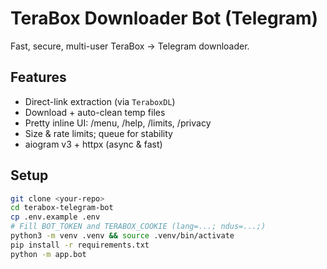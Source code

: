 # TeraBox Downloader Bot (Telegram)

Fast, secure, multi-user TeraBox → Telegram downloader.

## Features
- Direct-link extraction (via `TeraboxDL`)
- Download + auto-clean temp files
- Pretty inline UI: /menu, /help, /limits, /privacy
- Size & rate limits; queue for stability
- aiogram v3 + httpx (async & fast)

## Setup
```bash
git clone <your-repo>
cd terabox-telegram-bot
cp .env.example .env
# Fill BOT_TOKEN and TERABOX_COOKIE (lang=...; ndus=...;)
python3 -m venv .venv && source .venv/bin/activate
pip install -r requirements.txt
python -m app.bot
